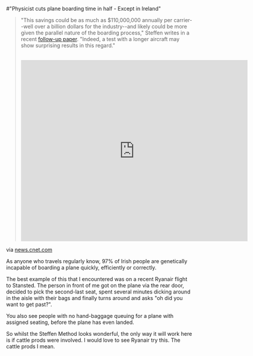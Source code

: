 #"Physicist cuts plane boarding time in half - Except in Ireland"


 <div class="posterous_bookmarklet_entry">
 <blockquote class="posterous_long_quote"><p>"This savings could be as much as $110,000,000 annually per carrier--well over a billion dollars for the industry--and likely could be more given the parallel nature of the boarding process," Steffen writes in a recent <a href="http://arxiv.org/abs/1108.5211">follow-up paper</a>. "Indeed, a test with a longer aircraft may show surprising results in this regard."
</p>
<br />
<iframe src="http://www.youtube.com/embed/o9-XjEI8VmA" allowfullscreen="" frameborder="0" height="487" width="610"></iframe>
</blockquote>

<div class="posterous_quote_citation">via <a href="http://news.cnet.com/8301-17938_105-20099450-1/physicist-cuts-plane-boarding-time-in-half/">news.cnet.com</a></div>
 <p>As anyone who travels regularly know, 97% of Irish people are genetically incapable of boarding a plane quickly, efficiently or correctly. 
</p><p>The best example of this that I encountered was on a recent Ryanair flight to Stansted. The person in front of me got on the plane via the rear door, decided to pick the second-last seat, spent several minutes dicking around in the aisle with their bags and finally turns around and asks "oh did you want to get past?".
</p><p>You also see people with no hand-baggage queuing for a plane with assigned seating, before the plane has even landed. 
</p><p>So whilst the Steffen Method looks wonderful, the only way it will work here is if cattle prods were involved. I would love to see Ryanair try this. The cattle prods I mean.</p></div>
 